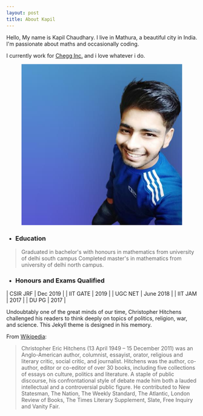 ```yaml
---
layout: post
title: About Kapil
---
```



Hello, My name is Kapil Chaudhary. I live in Mathura, a beautiful city in India. I'm passionate about maths and occasionally coding.

I currently work for <a href="https://en.m.wikipedia.org/wiki/Chegg" target="_blank">Chegg Inc.</a> and i love whatever i do. 

<figure>
  <img alt="Kapil Chaudhary" src="/me.png" />
</figure>



* ### Education

> Graduated in bachelor's with honours in mathematics from university of delhi south campus 
> Completed master's in mathematics from university of delhi north campus.



* ### Honours and Exams Qualified


| CSIR JRF |  Dec 2019 |
| IIT GATE |  2019     |
| UGC NET  | June 2018 |
| IIT JAM  |  2017     |
| DU PG    |  2017     |

Undoubtably one of the great minds of our time, Christopher Hitchens challenged his readers to think deeply on topics of politics, religion, war, and science. This Jekyll theme is designed in his memory.



From [Wikipedia](https://en.wikipedia.org/wiki/Christopher_Hitchens):

>Christopher Eric Hitchens (13 April 1949 – 15 December 2011) was an Anglo-American author, columnist, essayist, orator, religious and literary critic, social critic, and journalist. Hitchens was the author, co-author, editor or co-editor of over 30 books, including five collections of essays on culture, politics and literature. A staple of public discourse, his confrontational style of debate made him both a lauded intellectual and a controversial public figure. He contributed to New Statesman, The Nation, The Weekly Standard, The Atlantic, London Review of Books, The Times Literary Supplement, Slate, Free Inquiry and Vanity Fair.
